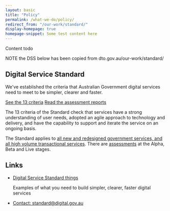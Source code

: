 ```yaml
---
layout: basic
title: "Policy"
permalink: /what-we-do/policy/
redirect_from: "/our-work/standard/"
display-homepage: true
homepage-snippet: Some test content here
---
```


Content todo 

NOTE the DSS below has been copied from dto.gov.au/our-work/standard/

## Digital Service Standard

<p class="lede">
   We've established the criteria that Australian Government digital services need to meet to be simpler, clearer and faster.
</p>

<a href="{{ site.baseurl }}/standard/" class="big-button">See the 13 criteria</a>
<a href="{{ site.baseurl }}/standard/assessments/">Read the assessment reports</a>


<p>
The 13 criteria of the Standard check that services have a strong understanding of user needs, adopted an agile approach to technology and delivery, and have the capability to support and iterate the service on an ongoing basis.
</p>

<p>
The Standard applies to <a href="{{ site.baseurl }}/standard/scope-of-standard/">all new and redesigned government services, and all high volume transactional services</a>.
There are <a href="{{ site.baseurl }}/standard/meeting-standard/">assessments</a> at the Alpha, Beta and Live stages.
</p>

## Links

<ul class="list-small">
    <li>
        <a href="https://digitalservicestandardaus.tumblr.com/">Digital Service Standard things</a>
        <p>Examples of what you need to build simpler, clearer, faster digital services</p>
    </li>
    <li>
        <a href="mailto:standard@digital.gov.au">Contact: standard@digital.gov.au</a>
    </li>
</ul>

